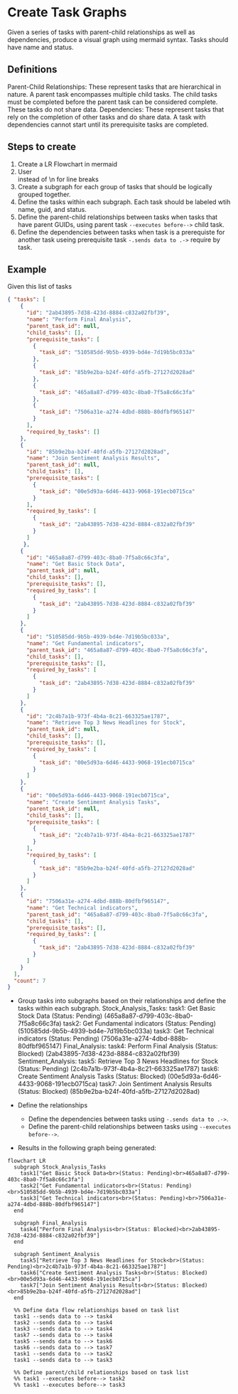 # Create Task Graphs
Given a series of tasks with parent-child relationships as well as dependencies, produce a visual graph using mermaid syntax.
Tasks should have name and status.

## Definitions
Parent-Child Relationships: These represent tasks that are hierarchical in nature. A parent task encompasses multiple child tasks. The child tasks must be completed before the parent task can be considered complete. These tasks do not share data.
Dependencies: These represent tasks that rely on the completion of other tasks and do share data. A task with dependencies cannot start until its prerequisite tasks are completed.

## Steps to create
1) Create a LR Flowchart in mermaid
2) User <br> instead of \n for line breaks
3) Create a subgraph for each group of tasks that should be logically grouped together.
4) Define the tasks within each subgraph.  Each task should be labeled wtih name, guid, and status.
5) Define the parent-child relationships between tasks when tasks that have parent GUIDs, using parent task `--executes before-->` child task.
6) Define the dependencies between tasks when task is a prerequiste for another task useing prerequisite task `-.sends data to .->` require by task.

## Example
Given this list of tasks
```json
{ "tasks": [
    {
      "id": "2ab43895-7d38-423d-8884-c832a02fbf39",
      "name": "Perform Final Analysis",
      "parent_task_id": null,
      "child_tasks": [],
      "prerequisite_tasks": [
        {
          "task_id": "510585dd-9b5b-4939-bd4e-7d19b5bc033a"
        },
        {
          "task_id": "85b9e2ba-b24f-40fd-a5fb-27127d2028ad"
        },
        {
          "task_id": "465a8a87-d799-403c-8ba0-7f5a8c66c3fa"
        },
        {
          "task_id": "7506a31e-a274-4dbd-888b-80dfbf965147"
        }
      ],
      "required_by_tasks": []
    },
    {
      "id": "85b9e2ba-b24f-40fd-a5fb-27127d2028ad",
      "name": "Join Sentiment Analysis Results",
      "parent_task_id": null,
      "child_tasks": [],
      "prerequisite_tasks": [
        {
          "task_id": "00e5d93a-6d46-4433-9068-191ecb0715ca"
        }
      ],
      "required_by_tasks": [
        {
          "task_id": "2ab43895-7d38-423d-8884-c832a02fbf39"
        }
      ]
     },
    {
      "id": "465a8a87-d799-403c-8ba0-7f5a8c66c3fa",
      "name": "Get Basic Stock Data",
      "parent_task_id": null,
      "child_tasks": [],
      "prerequisite_tasks": [],
      "required_by_tasks": [
        {
          "task_id": "2ab43895-7d38-423d-8884-c832a02fbf39"
        }
      ]
    },
    {
      "id": "510585dd-9b5b-4939-bd4e-7d19b5bc033a",
      "name": "Get Fundamental indicators",
      "parent_task_id": "465a8a87-d799-403c-8ba0-7f5a8c66c3fa",
      "child_tasks": [],
      "prerequisite_tasks": [],
      "required_by_tasks": [
        {
          "task_id": "2ab43895-7d38-423d-8884-c832a02fbf39"
        }
      ]
    },
    {
      "id": "2c4b7a1b-973f-4b4a-8c21-663325ae1787",
      "name": "Retrieve Top 3 News Headlines for Stock",
      "parent_task_id": null,
      "child_tasks": [],
      "prerequisite_tasks": [],
      "required_by_tasks": [
        {
          "task_id": "00e5d93a-6d46-4433-9068-191ecb0715ca"
        }
      ]
    },
    {
      "id": "00e5d93a-6d46-4433-9068-191ecb0715ca",
      "name": "Create Sentiment Analysis Tasks",
      "parent_task_id": null,
      "child_tasks": [],
      "prerequisite_tasks": [
        {
          "task_id": "2c4b7a1b-973f-4b4a-8c21-663325ae1787"
        }
      ],
      "required_by_tasks": [
        {
          "task_id": "85b9e2ba-b24f-40fd-a5fb-27127d2028ad"
        }
      ]
    },
    {
      "id": "7506a31e-a274-4dbd-888b-80dfbf965147",
      "name": "Get Technical indicators",
      "parent_task_id": "465a8a87-d799-403c-8ba0-7f5a8c66c3fa",
      "child_tasks": [],
      "prerequisite_tasks": [],
      "required_by_tasks": [
        {
          "task_id": "2ab43895-7d38-423d-8884-c832a02fbf39"
        }
      ]
    }
  ],
  "count": 7
}
```
- Group tasks into subgraphs based on their relationships and define the tasks within each subgraph.
    Stock_Analysis_Tasks:
        task1: Get Basic Stock Data (Status: Pending) (465a8a87-d799-403c-8ba0-7f5a8c66c3fa)
        task2: Get Fundamental indicators (Status: Pending) (510585dd-9b5b-4939-bd4e-7d19b5bc033a)
        task3: Get Technical indicators (Status: Pending) (7506a31e-a274-4dbd-888b-80dfbf965147)
    Final_Analysis:
        task4: Perform Final Analysis (Status: Blocked) (2ab43895-7d38-423d-8884-c832a02fbf39)
    Sentiment_Analysis:
        task5: Retrieve Top 3 News Headlines for Stock (Status: Pending) (2c4b7a1b-973f-4b4a-8c21-663325ae1787)
        task6: Create Sentiment Analysis Tasks (Status: Blocked) (00e5d93a-6d46-4433-9068-191ecb0715ca)
        task7: Join Sentiment Analysis Results (Status: Blocked) (85b9e2ba-b24f-40fd-a5fb-27127d2028ad)
- Define the relationships
  - Define the dependencies between tasks using `-.sends data to .->`.
  - Define the parent-child relationships between tasks using `--executes before-->`.

- Results in the following graph being generated:
```mermaid
flowchart LR
  subgraph Stock_Analysis_Tasks
    task1["Get Basic Stock Data<br>(Status: Pending)<br>465a8a87-d799-403c-8ba0-7f5a8c66c3fa"]
    task2["Get Fundamental indicators<br>(Status: Pending)<br>510585dd-9b5b-4939-bd4e-7d19b5bc033a"]
    task3["Get Technical indicators<br>(Status: Pending)<br>7506a31e-a274-4dbd-888b-80dfbf965147"]
  end

  subgraph Final_Analysis
    task4["Perform Final Analysis<br>(Status: Blocked)<br>2ab43895-7d38-423d-8884-c832a02fbf39"]
  end

  subgraph Sentiment_Analysis
    task5["Retrieve Top 3 News Headlines for Stock<br>(Status: Pending)<br>2c4b7a1b-973f-4b4a-8c21-663325ae1787"]
    task6["Create Sentiment Analysis Tasks<br>(Status: Blocked)<br>00e5d93a-6d46-4433-9068-191ecb0715ca"]
    task7["Join Sentiment Analysis Results<br>(Status: Blocked)<br>85b9e2ba-b24f-40fd-a5fb-27127d2028ad"]
  end

  %% Define data flow relationships based on task list
  task1 --sends data to --> task4
  task2 --sends data to --> task4
  task3 --sends data to --> task4
  task7 --sends data to --> task4
  task5 --sends data to --> task6
  task6 --sends data to --> task7
  task1 --sends data to --> task2
  task1 --sends data to --> task3
  
  %% Define parent/child relationships based on task list
  %% task1 --executes before--> task2
  %% task1 --executes before--> task3


```